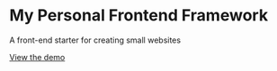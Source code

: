 # My Personal Frontend Framework
A front-end starter for creating small websites

[View the demo](https://johndoenma.github.io/mypersonalframework-2020/)
